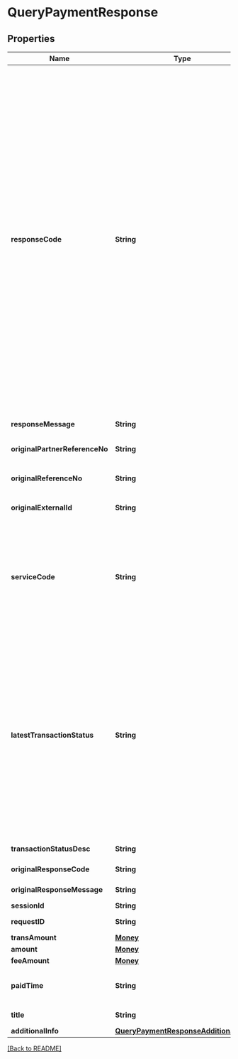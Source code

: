 # QueryPaymentResponse
## Properties

| Name | Type | Required | Description |
| ------------- | ------------- | ------------- | ------------- |
| **responseCode** | **String** | ☑️ | Refer to response code list:<br> * 2005500 - Successful<br> * 4005500 - Bad Request - Retry request with proper parameter<br> * 4005501 - Invalid Field Format - Retry request with proper parameter<br> * 4005502 - Invalid Mandatory Field - Retry request with proper parameter<br> * 4015500 - Unauthorized. [reason] - Retry request with proper parameter<br> * 4015501 - Invalid Token (B2B) - Retry request with proper parameter<br> * 4045501 - Transaction Not Found - Try to create a new order<br> * 4295500 - Too Many Requests - Retry request periodically<br> * 5005500 - General Error - Retry request periodically<br> * 5005501 - Internal Server Error - Retry request periodically<br>  |
| **responseMessage** | **String** | ☑️ | Refer to response code list  |
| **originalPartnerReferenceNo** | **String** |  | Original transaction identifier on partner system |
| **originalReferenceNo** | **String** |  | Original transaction identifier on DANA system |
| **originalExternalId** | **String** |  | Original external identifier on header message |
| **serviceCode** | **String** | ☑️ | Transaction type indicator:<br> - IPG Cashier Pay - SNAP: 54<br> - QRIS CPM (Acquirer) - SNAP: 60<br> - QRIS MPM (Acquirer) - SNAP: 47<br> - Payment Gateway: 54<br>  |
| **latestTransactionStatus** | **String** | ☑️ | Status code:<br> - 00 = Success. Order has been successfully in final state and paid<br> - 01 = Initiated. Waiting for payment. Mark Payment as Pending<br> - 02 = Paying. The order is in process, not in final state, payment is success. Mark Payment as Success<br> - 05 = Cancelled. Order has been cancelled. Mark Payment as Failed<br> - 07 = Not found. Order is not found. Mark Payment as Failed<br>  |
| **transactionStatusDesc** | **String** |  | Description of transaction status |
| **originalResponseCode** | **String** |  | Original response code |
| **originalResponseMessage** | **String** |  | Original response message |
| **sessionId** | **String** |  | Session identifier |
| **requestID** | **String** |  | Transaction request identifier |
| **transAmount** | [**Money**](Money.md) |  |  |
| **amount** | [**Money**](Money.md) |  |  |
| **feeAmount** | [**Money**](Money.md) |  |  |
| **paidTime** | **String** |  | Payment timestamp in format YYYY-MM-DDTHH:mm:ss+07:00 (Jakarta time) |
| **title** | **String** |  | Brief description of transaction |
| **additionalInfo** | [**QueryPaymentResponseAdditionalInfo**](QueryPaymentResponseAdditionalInfo.md) |  |  |

[[Back to README]](../../../../README.md)
